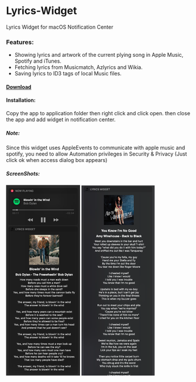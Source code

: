# Lyrics-Widget
Lyrics Widget for macOS Notification Center

### Features:  

* Showing lyrics and artwork of the current plying song in Apple Music, Spotify and iTunes.  
* Fetching lyrics from Musicmatch, Azlyrics and Wikia.  
* Saving lyrics to ID3 tags of local Music files.  

#### [Download](https://github.com/hamedafra/Lyrics-Widget/releases/download/v1.0/Lyrics.zip)

#### Installation:

Copy the app to application folder then right click and click open. then close the app and add widget in notification center.

##### Note:

Since this widget uses AppleEvents to communicate with apple music and spotify, you need to allow Automation privileges in Security & Privacy (Just click ok when access dialog box appears)

##### ScreenShots:  

<img src="https://raw.githubusercontent.com/hamedafra/Lyrics-Widget/master/screenshot/Screen%20Shot-1.png" width="40%"> <img src="https://raw.githubusercontent.com/hamedafra/Lyrics-Widget/master/screenshot/Screen%20Shot-2.png" width="39.75%">

